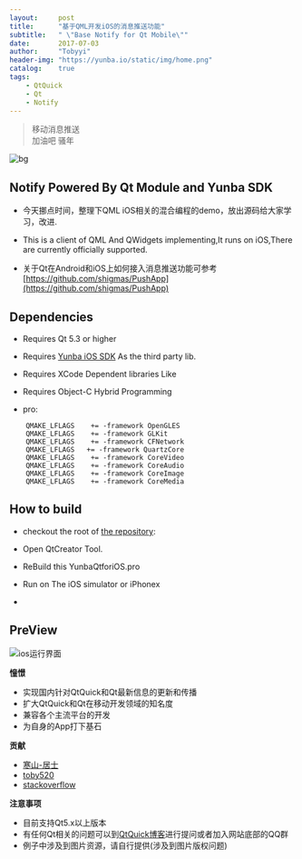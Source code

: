 ```yaml
---
layout:     post
title:      "基于QML开发iOS的消息推送功能"
subtitle:   " \"Base Notify for Qt Mobile\""
date:       2017-07-03
author:     "Tobyyi"
header-img: "https://yunba.io/static/img/home.png"
catalog:    true
tags:
    - QtQuick
    - Qt
    - Notify
---
```


>  移动消息推送
> <br/>
>  加油吧 骚年

![bg](https://yunba.io/static/img/introduce.jpg)

## Notify Powered By Qt Module and Yunba SDK

* 今天挪点时间，整理下QML iOS相关的混合编程的demo，放出源码给大家学习，改进.

* This is a client of QML And QWidgets implementing,It runs on iOS,There are currently officially supported.

* 关于Qt在Android和iOS上如何接入消息推送功能可参考[https://github.com/shigmas/PushApp](https://github.com/shigmas/PushApp) 

## Dependencies

* Requires Qt 5.3 or higher

* Requires [Yunba iOS SDK](https://yunba.io/docs/ios_sdk_quick_start) As the third party lib.

* Requires XCode Dependent libraries Like

* Requires Object-C Hybrid Programming

* pro:


```
    QMAKE_LFLAGS    += -framework OpenGLES
    QMAKE_LFLAGS    += -framework GLKit
    QMAKE_LFLAGS    += -framework CFNetwork
    QMAKE_LFLAGS   += -framework QuartzCore
    QMAKE_LFLAGS    += -framework CoreVideo
    QMAKE_LFLAGS    += -framework CoreAudio
    QMAKE_LFLAGS    += -framework CoreImage
    QMAKE_LFLAGS    += -framework CoreMedia

```

## How to build

* checkout the root of [the repository](https://github.com/toby20130333/qtiospush):

* Open QtCreator Tool.

* ReBuild this YunbaQtforiOS.pro

* Run on The iOS simulator or iPhonex
* 

## PreView

![ios运行界面](http://qtddui.b0.upaiyun.com/gitdir/33333.png)


**憧憬**

* 实现国内针对QtQuick和Qt最新信息的更新和传播
* 扩大QtQuick和Qt在移动开发领域的知名度
* 兼容各个主流平台的开发
* 为自身的App打下基石


**贡献**

* [寒山-居士](https://github.com/toby20130333)
* [toby520](http://www.heilqt.com)
* [stackoverflow](https://stackoverflow.com/questions/22393287/qt-multimedia-how-to-force-read-tags-from-media-file)

**注意事项**

* 目前支持Qt5.x以上版本
* 有任何Qt相关的问题可以到[QtQuick博客](http://www.heilqt.com)进行提问或者加入网站底部的QQ群
* 例子中涉及到图片资源，请自行提供(涉及到图片版权问题)
